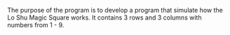 The purpose of the program is to develop a program that simulate how the Lo Shu Magic Square works.
It contains 3 rows and 3 columns with numbers from 1 - 9.
